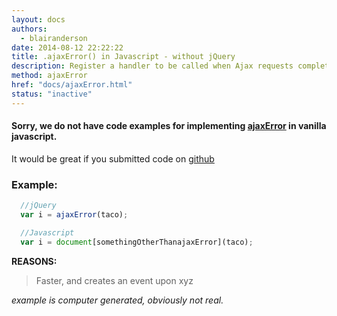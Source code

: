 ```yaml
---
layout: docs
authors:
  - blairanderson
date: 2014-08-12 22:22:22
title: .ajaxError() in Javascript - without jQuery
description: Register a handler to be called when Ajax requests complete with an error. This is an Ajax Event.
method: ajaxError
href: "docs/ajaxError.html"
status: "inactive"
---
```


#### Sorry, we do not have code examples for implementing [ajaxError](http://api.jquery.com/ajaxError/) in vanilla javascript.

It would be great if you submitted code on [github](https://github.com/blairanderson/without-jquery/blob/master/docs/ajaxError.md)

### Example:

```javascript
  //jQuery
  var i = ajaxError(taco);

  //Javascript
  var i = document[somethingOtherThanajaxError](taco);

```

**REASONS:**
> Faster, and creates an event upon xyz

*example is computer generated, obviously not real.*
